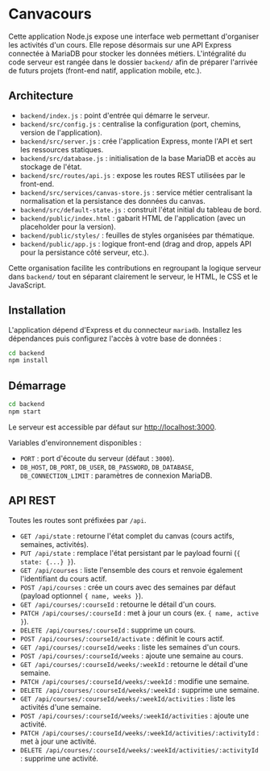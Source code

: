 # Canvacours

Cette application Node.js expose une interface web permettant d'organiser les activités d'un cours. Elle repose désormais sur une API Express connectée à MariaDB pour stocker les données métiers. L'intégralité du code serveur est rangée dans le dossier `backend/` afin de préparer l'arrivée de futurs projets (front-end natif, application mobile, etc.).

## Architecture

- `backend/index.js` : point d'entrée qui démarre le serveur.
- `backend/src/config.js` : centralise la configuration (port, chemins, version de l'application).
- `backend/src/server.js` : crée l'application Express, monte l'API et sert les ressources statiques.
- `backend/src/database.js` : initialisation de la base MariaDB et accès au stockage de l'état.
- `backend/src/routes/api.js` : expose les routes REST utilisées par le front-end.
- `backend/src/services/canvas-store.js` : service métier centralisant la normalisation et la persistance des données du canvas.
- `backend/src/default-state.js` : construit l'état initial du tableau de bord.
- `backend/public/index.html` : gabarit HTML de l'application (avec un placeholder pour la version).
- `backend/public/styles/` : feuilles de styles organisées par thématique.
- `backend/public/app.js` : logique front-end (drag and drop, appels API pour la persistance côté serveur, etc.).

Cette organisation facilite les contributions en regroupant la logique serveur dans `backend/` tout en séparant clairement le
serveur, le HTML, le CSS et le JavaScript.

## Installation

L'application dépend d'Express et du connecteur `mariadb`. Installez les dépendances puis configurez l'accès à votre base de données :

```bash
cd backend
npm install
```

## Démarrage

```bash
cd backend
npm start
```

Le serveur est accessible par défaut sur [http://localhost:3000](http://localhost:3000).

Variables d'environnement disponibles :

- `PORT` : port d'écoute du serveur (défaut : `3000`).
- `DB_HOST`, `DB_PORT`, `DB_USER`, `DB_PASSWORD`, `DB_DATABASE`, `DB_CONNECTION_LIMIT` : paramètres de connexion MariaDB.

## API REST

Toutes les routes sont préfixées par `/api`.

- `GET /api/state` : retourne l'état complet du canvas (cours actifs, semaines, activités).
- `PUT /api/state` : remplace l'état persistant par le payload fourni (`{ state: {...} }`).
- `GET /api/courses` : liste l'ensemble des cours et renvoie également l'identifiant du cours actif.
- `POST /api/courses` : crée un cours avec des semaines par défaut (payload optionnel `{ name, weeks }`).
- `GET /api/courses/:courseId` : retourne le détail d'un cours.
- `PATCH /api/courses/:courseId` : met à jour un cours (ex. `{ name, active }`).
- `DELETE /api/courses/:courseId` : supprime un cours.
- `POST /api/courses/:courseId/activate` : définit le cours actif.
- `GET /api/courses/:courseId/weeks` : liste les semaines d'un cours.
- `POST /api/courses/:courseId/weeks` : ajoute une semaine au cours.
- `GET /api/courses/:courseId/weeks/:weekId` : retourne le détail d'une semaine.
- `PATCH /api/courses/:courseId/weeks/:weekId` : modifie une semaine.
- `DELETE /api/courses/:courseId/weeks/:weekId` : supprime une semaine.
- `GET /api/courses/:courseId/weeks/:weekId/activities` : liste les activités d'une semaine.
- `POST /api/courses/:courseId/weeks/:weekId/activities` : ajoute une activité.
- `PATCH /api/courses/:courseId/weeks/:weekId/activities/:activityId` : met à jour une activité.
- `DELETE /api/courses/:courseId/weeks/:weekId/activities/:activityId` : supprime une activité.

